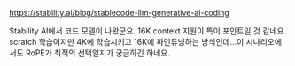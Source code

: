 https://stability.ai/blog/stablecode-llm-generative-ai-coding

Stability AI에서 코드 모델이 나왔군요. 16K context 지원이 특이 포인트일 것 같네요. scratch 학습이지만 4K에 학습시키고 16K에 파인튜닝하는 방식인데...이 시나리오에서도 RoPE가 최적의 선택일지가 궁금하긴 하네요.